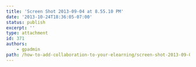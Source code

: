 ```yaml
---
title: 'Screen Shot 2013-09-04 at 8.55.10 PM'
date: '2013-10-24T18:36:05-07:00'
status: publish
excerpt: ''
type: attachment
id: 371
authors:
    - gpadmin
path: /how-to-add-collaboration-to-your-elearning/screen-shot-2013-09-04-at-8-55-10-pm
---
```

<!DOCTYPE html PUBLIC "-//W3C//DTD HTML 4.0 Transitional//EN" "http://www.w3.org/TR/REC-html40/loose.dtd">
<?xml encoding="UTF-8">
